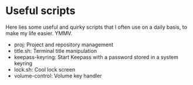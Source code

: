 Useful scripts
==============

Here lies some useful and quirky scripts that I often use on a daily basis, to
make my life easier. YMMV.

- proj: Project and repository management
- title.sh: Terminal title manipulation
- keepass-keyring: Start Keepass with a password stored in a system keyring
- lock.sh: Cool lock screen
- volume-control: Volume key handler
